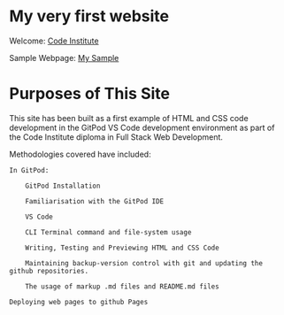 # My very first website

Welcome: [Code Institute](https://codeinstitute.net)

Sample Webpage: [My Sample](https://robwar-code.github.io/ci-template/)

# Purposes of This Site
This site has been built as a first example of HTML and CSS code development in the GitPod VS Code development environment as part of the Code Institute diploma in Full Stack Web Development.

Methodologies covered have included:

    In GitPod:

        GitPod Installation

        Familiarisation with the GitPod IDE

        VS Code

        CLI Terminal command and file-system usage

        Writing, Testing and Previewing HTML and CSS Code

        Maintaining backup-version control with git and updating the github repositories.

        The usage of markup .md files and README.md files

    Deploying web pages to github Pages
